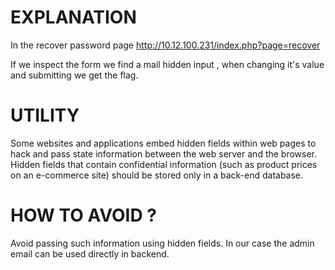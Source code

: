 # EXPLANATION

In the recover password page http://10.12.100.231/index.php?page=recover

If we inspect the form we find a mail hidden input , when changing it's value and submitting we get the flag.

# UTILITY

Some websites and applications embed hidden fields within web pages to hack and pass state information between the web server and the browser.
Hidden fields that contain confidential information (such as product prices on an e-commerce site) should be stored only in a back-end database.

# HOW TO AVOID ?

Avoid passing such information using hidden fields. In our case the admin email can be used directly in backend.